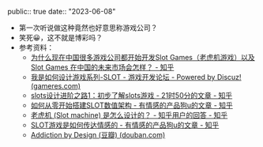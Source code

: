 public:: true
date:: "2023-06-08"

- 第一次听说做这种竟然也好意思称游戏公司？
- 笑死😀，这不就是博彩吗？
- 参考资料：
	- [为什么现在中国很多游戏公司都开始开发Slot Games（老虎机游戏）以及Slot Games 在中国的未来市场会怎样？ - 知乎](https://www.zhihu.com/question/25580124/answer/349516726)
	- [我是如何设计游戏系列-SLOT - 游戏开发论坛 - Powered by Discuz! (gameres.com)](https://bbs.gameres.com/thread_663284_1_1.html)
	- [slots设计进阶之路1：初步了解slots游戏 - 21时50分的文章 - 知乎](https://zhuanlan.zhihu.com/p/516788425)
	- [如何从零开始搭建SLOT数值架构 - 有情感的产品狗u的文章 - 知乎](https://zhuanlan.zhihu.com/p/33715764)
	- [老虎机 (Slot machine) 是怎么设计的？ - 知乎用户的回答 - 知乎](https://www.zhihu.com/question/28177633/answer/39781381)
	- [SLOT游戏是如何传达情感的 - 有情感的产品狗u的文章 - 知乎](https://zhuanlan.zhihu.com/p/25284761)
	- [Addiction by Design (豆瓣) (douban.com)](https://book.douban.com/subject/6333823/)